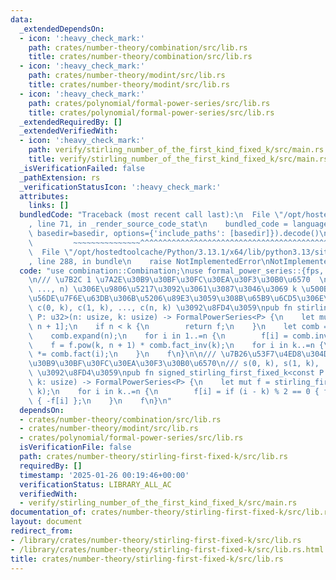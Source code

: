 ```yaml
---
data:
  _extendedDependsOn:
  - icon: ':heavy_check_mark:'
    path: crates/number-theory/combination/src/lib.rs
    title: crates/number-theory/combination/src/lib.rs
  - icon: ':heavy_check_mark:'
    path: crates/number-theory/modint/src/lib.rs
    title: crates/number-theory/modint/src/lib.rs
  - icon: ':heavy_check_mark:'
    path: crates/polynomial/formal-power-series/src/lib.rs
    title: crates/polynomial/formal-power-series/src/lib.rs
  _extendedRequiredBy: []
  _extendedVerifiedWith:
  - icon: ':heavy_check_mark:'
    path: verify/stirling_number_of_the_first_kind_fixed_k/src/main.rs
    title: verify/stirling_number_of_the_first_kind_fixed_k/src/main.rs
  _isVerificationFailed: false
  _pathExtension: rs
  _verificationStatusIcon: ':heavy_check_mark:'
  attributes:
    links: []
  bundledCode: "Traceback (most recent call last):\n  File \"/opt/hostedtoolcache/Python/3.13.1/x64/lib/python3.13/site-packages/onlinejudge_verify/documentation/build.py\"\
    , line 71, in _render_source_code_stat\n    bundled_code = language.bundle(stat.path,\
    \ basedir=basedir, options={'include_paths': [basedir]}).decode()\n          \
    \         ~~~~~~~~~~~~~~~^^^^^^^^^^^^^^^^^^^^^^^^^^^^^^^^^^^^^^^^^^^^^^^^^^^^^^^^^^^^^^^^^^\n\
    \  File \"/opt/hostedtoolcache/Python/3.13.1/x64/lib/python3.13/site-packages/onlinejudge_verify/languages/rust.py\"\
    , line 288, in bundle\n    raise NotImplementedError\nNotImplementedError\n"
  code: "use combination::Combination;\nuse formal_power_series::{fps, FormalPowerSeries};\n\
    \n/// \u7B2C 1 \u7A2E\u30B9\u30BF\u30FC\u30EA\u30F3\u30B0\u6570  \n/// (1, 2,\
    \ ..., n) \u306E\u9806\u5217\u3092\u3061\u3087\u3046\u3069 k \u500B\u306E\u5DE1\
    \u56DE\u7F6E\u63DB\u306B\u5206\u89E3\u3059\u308B\u65B9\u6CD5\u306E\u6570  \n///\
    \ c(0, k), c(1, k), ..., c(n, k) \u3092\u8FD4\u3059\npub fn stirling_first_fixed_k<const\
    \ P: u32>(n: usize, k: usize) -> FormalPowerSeries<P> {\n    let mut f = fps![0;\
    \ n + 1];\n    if n < k {\n        return f;\n    }\n    let comb = Combination::new();\n\
    \    comb.expand(n);\n    for i in 1..=n {\n        f[i] = comb.inv(i);\n    }\n\
    \    f = f.pow(k, n + 1) * comb.fact_inv(k);\n    for i in k..=n {\n        f[i]\
    \ *= comb.fact(i);\n    }\n    f\n}\n\n/// \u7B26\u53F7\u4ED8\u304D\u7B2C 1 \u7A2E\
    \u30B9\u30BF\u30FC\u30EA\u30F3\u30B0\u6570\n/// s(0, k), s(1, k), ..., s(n, k)\
    \ \u3092\u8FD4\u3059\npub fn signed_stirling_first_fixed_k<const P: u32>(n: usize,\
    \ k: usize) -> FormalPowerSeries<P> {\n    let mut f = stirling_first_fixed_k::<P>(n,\
    \ k);\n    for i in k..=n {\n        f[i] = if (i - k) % 2 == 0 { f[i] } else\
    \ { -f[i] };\n    }\n    f\n}\n"
  dependsOn:
  - crates/number-theory/combination/src/lib.rs
  - crates/number-theory/modint/src/lib.rs
  - crates/polynomial/formal-power-series/src/lib.rs
  isVerificationFile: false
  path: crates/number-theory/stirling-first-fixed-k/src/lib.rs
  requiredBy: []
  timestamp: '2025-01-26 00:19:46+00:00'
  verificationStatus: LIBRARY_ALL_AC
  verifiedWith:
  - verify/stirling_number_of_the_first_kind_fixed_k/src/main.rs
documentation_of: crates/number-theory/stirling-first-fixed-k/src/lib.rs
layout: document
redirect_from:
- /library/crates/number-theory/stirling-first-fixed-k/src/lib.rs
- /library/crates/number-theory/stirling-first-fixed-k/src/lib.rs.html
title: crates/number-theory/stirling-first-fixed-k/src/lib.rs
---
```

